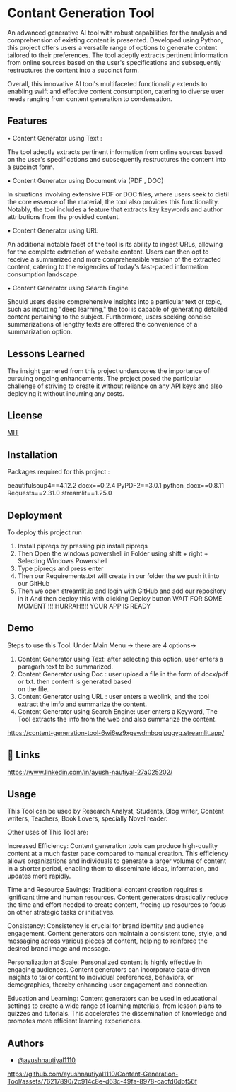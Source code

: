 
# Contant Generation Tool

 An advanced generative AI tool with robust capabilities for the analysis and comprehension of existing content is presented. Developed using Python, this project offers users a versatile range of options to generate content tailored to their preferences. The tool adeptly extracts pertinent information from online sources based on the user's specifications and subsequently restructures the content into a succinct form.
 
 Overall, this innovative AI tool's multifaceted functionality extends to enabling swift and effective content consumption, catering to diverse user needs ranging from content generation to condensation.

## Features

•	Content Generator using Text : 

The tool adeptly extracts pertinent information from online sources based on the user's specifications and subsequently restructures the content into a succinct form.

•	Content Generator  using Document via (PDF , DOC)

In situations involving extensive PDF or DOC files, where users seek to distil the core essence of the material, the tool also provides this functionality. Notably, the tool includes a feature that extracts key keywords and author attributions from the provided content.

•	Content Generator using URL

An additional notable facet of the tool is its ability to ingest URLs, allowing for the complete extraction of website content. Users can then opt to receive a summarized and more comprehensible version of the extracted content, catering to the exigencies of today's fast-paced information consumption landscape.

•	Content Generator using Search Engine 

Should users desire comprehensive insights into a particular text or topic, such as inputting "deep learning," the tool is capable of generating detailed content pertaining to the subject. Furthermore, users seeking concise summarizations of lengthy texts are offered the convenience of a summarization option.

## Lessons Learned
 

The insight garnered from this project underscores the importance of pursuing ongoing enhancements. The project posed the particular challenge of striving to create it without reliance on any API keys and also deploying it without incurring any costs.

## License

[MIT](https://choosealicense.com/licenses/mit/)


## Installation

Packages required for this project :

 
beautifulsoup4==4.12.2
docx==0.2.4
PyPDF2==3.0.1
python_docx==0.8.11
Requests==2.31.0
streamlit==1.25.0

## Deployment

To deploy this project run



1)	Install pipreqs by pressing pip install pipreqs
2)	Then Open the windows powershell in Folder using shift + right + Selecting Windows Powershell 
3)	Type pipreqs and press enter 
4)	Then our Requirements.txt will create in our folder the we push it into our GitHub 
5)	Then we open streamlit.io and login with GitHub and add our repository in it 
And then deploy this with clicking Deploy button
WAIT FOR SOME MOMENT
!!!!HURRAH!!!!
YOUR APP IS READY 

## Demo

 Steps to use this Tool:
 Under Main Menu -> there are 4 options->
  1)  Content Generator using Text: after selecting this option, user enters a paragarh text to be summarized.
  2)  Content Generator using Doc : user upload a file in the form of docx/pdf or txt. then content is generated based    
      on the file.
  3)  Content Generator using URL : user enters a weblink, and the tool extract the imfo and summarize the content.
  4)  Content Generator using Search Engine: user enters a Keyword, The Tool extracts the info from the web and also summarize the content.

https://content-generation-tool-6wi6ez9xgewdmbqqipqgyg.streamlit.app/
## 🔗 Links
https://www.linkedin.com/in/ayush-nautiyal-27a025202/

## Usage

   This Tool can be used by Research Analyst, Students, Blog writer, Content writers, Teachers, Book Lovers, specially Novel reader.

   Other uses of This Tool are: 

   Increased Efficiency: Content generation tools can produce high-quality content at a much faster pace compared to manual creation. This efficiency allows organizations and individuals to generate a larger volume of content in a shorter period, enabling them to disseminate ideas, information, and updates more rapidly.

   Time and Resource Savings: Traditional content creation requires s ignificant time and human resources. Content generators drastically reduce the time and effort needed to create content, freeing up resources to focus on other strategic tasks or initiatives.

   Consistency: Consistency is crucial for brand identity and audience engagement. Content generators can maintain a consistent tone, style, and messaging across various pieces of content, helping to reinforce the desired brand image and message.

   Personalization at Scale: Personalized content is highly effective in engaging audiences. Content generators can incorporate data-driven insights to tailor content to individual preferences, behaviors, or demographics, thereby enhancing user engagement and connection.

   Education and Learning: Content generators can be used in educational settings to create a wide range of learning materials, from lesson plans to quizzes and tutorials. This accelerates the dissemination of knowledge and promotes more efficient learning experiences.


## Authors

- [@ayushnautiyal1110](https://github.com/ayushnautiyal1110)



https://github.com/ayushnautiyal1110/Content-Generation-Tool/assets/76217890/2c914c8e-d63c-49fa-8978-cacfd0dbf56f

